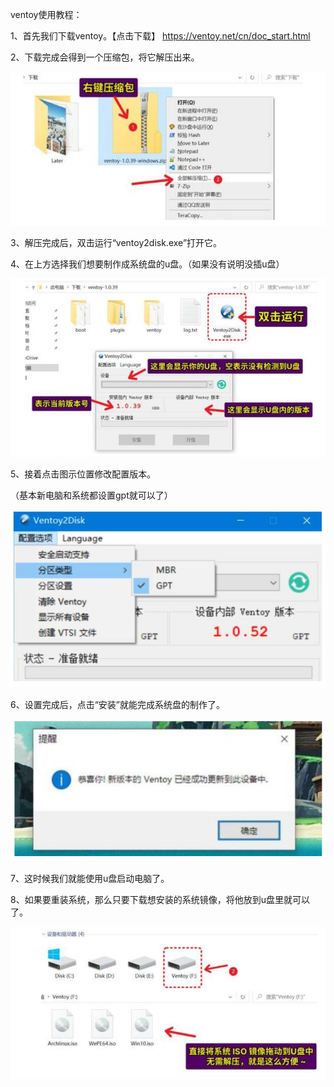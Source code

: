 ventoy使用教程：

1、首先我们下载ventoy。【点击下载】 https://ventoy.net/cn/doc_start.html



2、下载完成会得到一个压缩包，将它解压出来。


![img](./assets/2.png)
 

 

3、解压完成后，双击运行“ventoy2disk.exe”打开它。



4、在上方选择我们想要制作成系统盘的u盘。（如果没有说明没插u盘）


![img](./assets/4.png)
 

 

5、接着点击图示位置修改配置版本。

（基本新电脑和系统都设置gpt就可以了）

![img](./assets/5.png)

 

 

6、设置完成后，点击“安装”就能完成系统盘的制作了。


![img](./assets/6.png)
 

 

7、这时候我们就能使用u盘启动电脑了。

8、如果要重装系统，那么只要下载想安装的系统镜像，将他放到u盘里就可以了。

![img](./assets/8.png)
